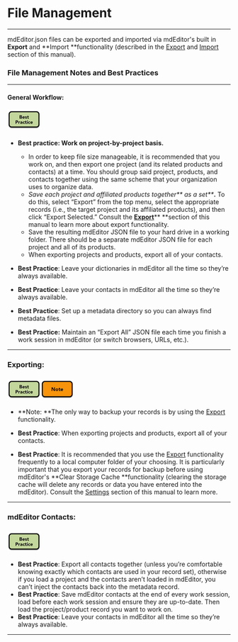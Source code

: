# File Management

---

mdEditor.json files can be exported and imported via mdEditor's built in **Export** and **Import **functionality \(described in the [Export](/export.md) and [Import](/import.md) section of this manual\).

### File Management Notes and Best Practices

---

#### General Workflow:

#### ![](/assets/best_practice_small.png)

* **Best practice: Work on project-by-project basis.**

  * In order to keep file size manageable, it is recommended that you work on, and then export one project \(and its related products and contacts\) at a time. You should group said project, products, and contacts together using the same scheme that your organization uses to organize data.
  * _Save each project and affiliated products together** as a set**_**.** To do this, select “Export” from the top menu, select the appropriate records \(i.e., the target project and its affiliated products\), and then click “Export Selected.” Consult the [**Export**](/export.md)** **section of this manual to learn more about export functionality.
  * Save the resulting mdEditor JSON file to your hard drive in a working folder. There should be a separate mdEditor JSON file for each project and all of its products. 
  * When exporting projects and products, export all of your contacts. 

* **Best Practice**: Leave your dictionaries in mdEditor all the time so they’re always available.

* **Best Practice**: Leave your contacts in mdEditor all the time so they’re always available.

* **Best Practice**: Set up a metadata directory so you can always find metadata files.

* **Best Practice:** Maintain an “Export All” JSON file each time you finish a work session in mdEditor \(or switch browsers, URLs, etc.\).

---

### Exporting:

### ![](/assets/best_practice_small.png)![](/assets/note_small.png)

* **Note: **The only way to backup your records is by using the [Export](/export.md) functionality.

* **Best Practice**: When exporting projects and products, export all of your contacts.

* **Best Practice**: It is recommended that you use the [Export](/export.md) functionality frequently to a local computer folder of your choosing. It is particularly important that you export your records for backup before using mdEditor's **Clear Storage Cache **functionality \(clearing the storage cache will delete any records or data you have entered into the mdEditor\). Consult the [Settings](/settings.md) section of this manual to learn more.

---

### mdEditor Contacts:

### ![](/assets/best_practice_small.png)

* **Best Practice**: Export all contacts together \(unless you’re comfortable knowing exactly which contacts are used in your record set\), otherwise if you load a project and the contacts aren’t loaded in mdEditor, you can’t inject the contacts back into the metadata record.
* **Best Practice**: Save mdEditor contacts at the end of every work session, load before each work session and ensure they are up-to-date. Then load the project/product record you want to work on.
* **Best Practice**: Leave your contacts in mdEditor all the time so they’re always available.

---



